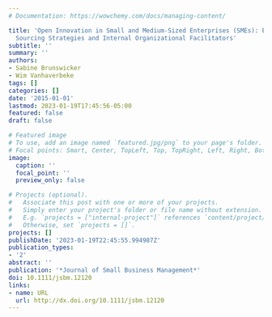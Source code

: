 ```yaml
---
# Documentation: https://wowchemy.com/docs/managing-content/

title: 'Open Innovation in Small and Medium-Sized Enterprises (SMEs): External Knowledge
  Sourcing Strategies and Internal Organizational Facilitators'
subtitle: ''
summary: ''
authors:
- Sabine Brunswicker
- Wim Vanhaverbeke
tags: []
categories: []
date: '2015-01-01'
lastmod: 2023-01-19T17:45:56-05:00
featured: false
draft: false

# Featured image
# To use, add an image named `featured.jpg/png` to your page's folder.
# Focal points: Smart, Center, TopLeft, Top, TopRight, Left, Right, BottomLeft, Bottom, BottomRight.
image:
  caption: ''
  focal_point: ''
  preview_only: false

# Projects (optional).
#   Associate this post with one or more of your projects.
#   Simply enter your project's folder or file name without extension.
#   E.g. `projects = ["internal-project"]` references `content/project/deep-learning/index.md`.
#   Otherwise, set `projects = []`.
projects: []
publishDate: '2023-01-19T22:45:55.994987Z'
publication_types:
- '2'
abstract: ''
publication: '*Journal of Small Business Management*'
doi: 10.1111/jsbm.12120
links:
- name: URL
  url: http://dx.doi.org/10.1111/jsbm.12120
---
```

